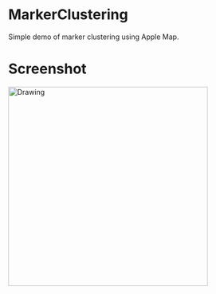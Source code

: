 # MarkerClustering

Simple demo of marker clustering using Apple Map.

# Screenshot
 <p>
<a target="_blank" rel="noopener noreferrer" href="Images/screen1.png"><img src="Images/screen2.png" alt="Drawing" width="400px" style="max-width:100%;"></a>
</P>

